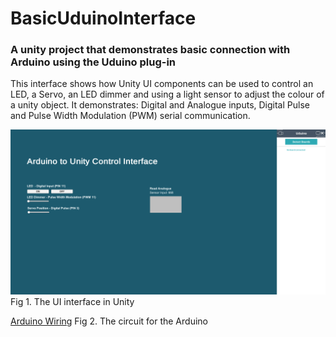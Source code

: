 # BasicUduinoInterface

### A unity project that demonstrates basic connection with Arduino using the Uduino plug-in

This interface shows how Unity UI components can be used to control an LED, a Servo, an LED dimmer and using a light sensor to adjust the colour of a unity object.
It demonstrates: Digital and Analogue inputs, Digital Pulse and Pulse Width Modulation (PWM) serial communication. 

![Unity Interface](/UI-screenshot.png)
Fig 1. The UI interface in Unity

[Arduino Wiring](/Arduino-wiring.png)
Fig 2. The circuit for the Arduino
